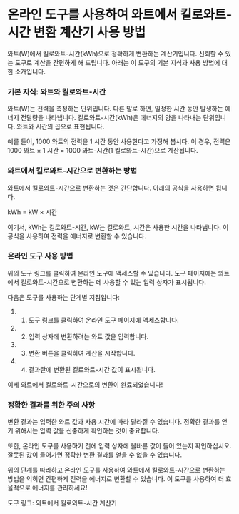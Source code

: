 온라인 도구를 사용하여 와트에서 킬로와트-시간 변환 계산기 사용 방법
======================================

와트(W)에서 킬로와트-시간(kWh)으로 정확하게 변환하는 계산기입니다. 신뢰할 수 있는 도구로 계산을 간편하게 해 드립니다. 아래는 이 도구의 기본 지식과 사용 방법에 대한 소개입니다.

### 기본 지식: 와트와 킬로와트-시간

와트(W)는 전력을 측정하는 단위입니다. 다른 말로 하면, 일정한 시간 동안 발생하는 에너지 전달량을 나타냅니다. 킬로와트-시간(kWh)은 에너지의 양을 나타내는 단위입니다. 와트와 시간의 곱으로 표현됩니다.

예를 들어, 1000 와트의 전력을 1 시간 동안 사용한다고 가정해 봅시다. 이 경우, 전력은 1000 와트 × 1 시간 = 1000 와트-시간(1 킬로와트-시간)으로 계산됩니다.

### 와트에서 킬로와트-시간으로 변환하는 방법

와트에서 킬로와트-시간으로 변환하는 것은 간단합니다. 아래의 공식을 사용하면 됩니다.

kWh = kW × 시간

여기서, kWh는 킬로와트-시간, kW는 킬로와트, 시간은 사용한 시간을 나타냅니다. 이 공식을 사용하여 전력을 에너지로 변환할 수 있습니다.

### 온라인 도구 사용 방법

위의 도구 링크를 클릭하여 온라인 도구에 액세스할 수 있습니다. 도구 페이지에는 와트에서 킬로와트-시간으로 변환하는 데 사용할 수 있는 입력 상자가 표시됩니다.

다음은 도구를 사용하는 단계별 지침입니다:

1. 1. 도구 링크를 클릭하여 온라인 도구 페이지에 액세스합니다.
2. 2. 입력 상자에 변환하려는 와트 값을 입력합니다.
3. 3. 변환 버튼을 클릭하여 계산을 시작합니다.
4. 4. 결과란에 변환된 킬로와트-시간 값이 표시됩니다.

이제 와트에서 킬로와트-시간으로의 변환이 완료되었습니다!

### 정확한 결과를 위한 주의 사항

변환 결과는 입력한 와트 값과 사용 시간에 따라 달라질 수 있습니다. 정확한 결과를 얻기 위해서는 입력 값을 신중하게 확인하는 것이 중요합니다.

또한, 온라인 도구를 사용하기 전에 입력 상자에 올바른 값이 들어 있는지 확인하십시오. 잘못된 값이 들어가면 정확한 변환 결과를 얻을 수 없을 수 있습니다.

위의 단계를 따라하고 온라인 도구를 사용하여 와트에서 킬로와트-시간으로 변환하는 방법을 익히면 간편하게 전력을 에너지로 변환할 수 있습니다. 이 도구를 사용하여 더 효율적으로 에너지를 관리하세요!

도구 링크: 와트에서 킬로와트-시간 계산기